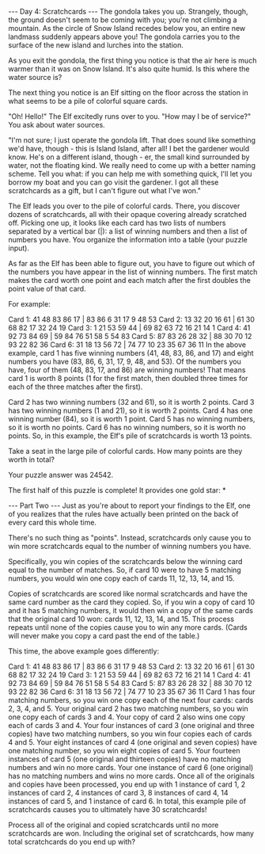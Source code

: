 --- Day 4: Scratchcards --- The gondola takes you up. Strangely, though, the ground doesn't seem to
be coming with you; you're not climbing a mountain. As the circle of Snow Island recedes below you,
an entire new landmass suddenly appears above you! The gondola carries you to the surface of the new
island and lurches into the station.

As you exit the gondola, the first thing you notice is that the air here is much warmer than it was
on Snow Island. It's also quite humid. Is this where the water source is?

The next thing you notice is an Elf sitting on the floor across the station in what seems to be a
pile of colorful square cards.

"Oh! Hello!" The Elf excitedly runs over to you. "How may I be of service?" You ask about water
sources.

"I'm not sure; I just operate the gondola lift. That does sound like something we'd have, though -
this is Island Island, after all! I bet the gardener would know. He's on a different island,
though - er, the small kind surrounded by water, not the floating kind. We really need to come up
with a better naming scheme. Tell you what: if you can help me with something quick, I'll let you
borrow my boat and you can go visit the gardener. I got all these scratchcards as a gift, but I
can't figure out what I've won."

The Elf leads you over to the pile of colorful cards. There, you discover dozens of scratchcards,
all with their opaque covering already scratched off. Picking one up, it looks like each card has
two lists of numbers separated by a vertical bar (|): a list of winning numbers and then a list of
numbers you have. You organize the information into a table (your puzzle input).

As far as the Elf has been able to figure out, you have to figure out which of the numbers you have
appear in the list of winning numbers. The first match makes the card worth one point and each match
after the first doubles the point value of that card.

For example:

Card 1: 41 48 83 86 17 | 83 86 6 31 17 9 48 53 Card 2: 13 32 20 16 61 | 61 30 68 82 17 32 24 19 Card
3: 1 21 53 59 44 | 69 82 63 72 16 21 14 1 Card 4: 41 92 73 84 69 | 59 84 76 51 58 5 54 83 Card 5: 87
83 26 28 32 | 88 30 70 12 93 22 82 36 Card 6: 31 18 13 56 72 | 74 77 10 23 35 67 36 11 In the above
example, card 1 has five winning numbers (41, 48, 83, 86, and 17) and eight numbers you have (83,
86, 6, 31, 17, 9, 48, and 53). Of the numbers you have, four of them (48, 83, 17, and 86) are
winning numbers! That means card 1 is worth 8 points (1 for the first match, then doubled three
times for each of the three matches after the first).

Card 2 has two winning numbers (32 and 61), so it is worth 2 points. Card 3 has two winning numbers
(1 and 21), so it is worth 2 points. Card 4 has one winning number (84), so it is worth 1 point.
Card 5 has no winning numbers, so it is worth no points. Card 6 has no winning numbers, so it is
worth no points. So, in this example, the Elf's pile of scratchcards is worth 13 points.

Take a seat in the large pile of colorful cards. How many points are they worth in total?

Your puzzle answer was 24542.

The first half of this puzzle is complete! It provides one gold star: \*

--- Part Two --- Just as you're about to report your findings to the Elf, one of you realizes that
the rules have actually been printed on the back of every card this whole time.

There's no such thing as "points". Instead, scratchcards only cause you to win more scratchcards
equal to the number of winning numbers you have.

Specifically, you win copies of the scratchcards below the winning card equal to the number of
matches. So, if card 10 were to have 5 matching numbers, you would win one copy each of cards 11,
12, 13, 14, and 15.

Copies of scratchcards are scored like normal scratchcards and have the same card number as the card
they copied. So, if you win a copy of card 10 and it has 5 matching numbers, it would then win a
copy of the same cards that the original card 10 won: cards 11, 12, 13, 14, and 15. This process
repeats until none of the copies cause you to win any more cards. (Cards will never make you copy a
card past the end of the table.)

This time, the above example goes differently:

Card 1: 41 48 83 86 17 | 83 86 6 31 17 9 48 53 Card 2: 13 32 20 16 61 | 61 30 68 82 17 32 24 19 Card
3: 1 21 53 59 44 | 69 82 63 72 16 21 14 1 Card 4: 41 92 73 84 69 | 59 84 76 51 58 5 54 83 Card 5: 87
83 26 28 32 | 88 30 70 12 93 22 82 36 Card 6: 31 18 13 56 72 | 74 77 10 23 35 67 36 11 Card 1 has
four matching numbers, so you win one copy each of the next four cards: cards 2, 3, 4, and 5. Your
original card 2 has two matching numbers, so you win one copy each of cards 3 and 4. Your copy of
card 2 also wins one copy each of cards 3 and 4. Your four instances of card 3 (one original and
three copies) have two matching numbers, so you win four copies each of cards 4 and 5. Your eight
instances of card 4 (one original and seven copies) have one matching number, so you win eight
copies of card 5. Your fourteen instances of card 5 (one original and thirteen copies) have no
matching numbers and win no more cards. Your one instance of card 6 (one original) has no matching
numbers and wins no more cards. Once all of the originals and copies have been processed, you end up
with 1 instance of card 1, 2 instances of card 2, 4 instances of card 3, 8 instances of card 4, 14
instances of card 5, and 1 instance of card 6. In total, this example pile of scratchcards causes
you to ultimately have 30 scratchcards!

Process all of the original and copied scratchcards until no more scratchcards are won. Including
the original set of scratchcards, how many total scratchcards do you end up with?
